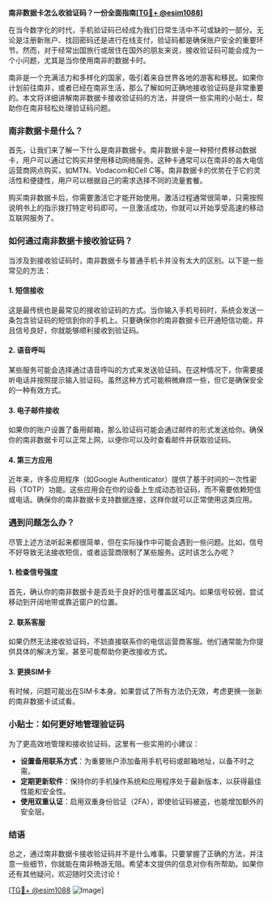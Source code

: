 **南非数据卡怎么收验证码？一份全面指南[[TG💪+ @esim1088](https://t.me/s/esim1088)]**

在当今数字化的时代，手机验证码已经成为我们日常生活中不可或缺的一部分。无论是注册新账户、找回密码还是进行在线支付，验证码都是确保账户安全的重要环节。然而，对于经常出国旅行或居住在国外的朋友来说，接收验证码可能会成为一个小问题，尤其是当你使用南非的数据卡时。

南非是一个充满活力和多样化的国家，吸引着来自世界各地的游客和移民。如果你计划前往南非，或者已经在南非生活，那么了解如何正确地接收验证码是非常重要的。本文将详细讲解南非数据卡接收验证码的方法，并提供一些实用的小贴士，帮助你在南非轻松处理验证码问题。

### 南非数据卡是什么？

首先，让我们来了解一下什么是南非数据卡。南非数据卡是一种预付费移动数据卡，用户可以通过它购买并使用移动网络服务。这种卡通常可以在南非的各大电信运营商网点购买，如MTN、Vodacom和Cell C等。南非数据卡的优势在于它的灵活性和便捷性，用户可以根据自己的需求选择不同的流量套餐。

购买南非数据卡后，你需要激活它才能开始使用。激活过程通常很简单，只需按照说明书上的指示拨打特定号码即可。一旦激活成功，你就可以开始享受高速的移动互联网服务了。

### 如何通过南非数据卡接收验证码？

当涉及到接收验证码时，南非数据卡与普通手机卡并没有太大的区别。以下是一些常见的方法：

#### 1. **短信接收**
这是最传统也是最常见的接收验证码的方式。当你输入手机号码时，系统会发送一条包含验证码的短信到你的手机上。只要确保你的南非数据卡已开通短信功能，并且信号良好，你就能够顺利接收到验证码。

#### 2. **语音呼叫**
某些服务可能会选择通过语音呼叫的方式来发送验证码。在这种情况下，你需要接听电话并按照提示输入验证码。虽然这种方式可能稍微麻烦一些，但它是确保安全的一种有效方式。

#### 3. **电子邮件接收**
如果你的账户设置了备用邮箱，那么验证码可能会通过邮件的形式发送给你。确保你的南非数据卡可以正常上网，以便你可以及时查看邮件并获取验证码。

#### 4. **第三方应用**
近年来，许多应用程序（如Google Authenticator）提供了基于时间的一次性密码（TOTP）功能。这些应用会在你的设备上生成动态验证码，而不需要依赖短信或电话。确保你的南非数据卡支持数据连接，这样你就可以正常使用这类应用。

### 遇到问题怎么办？

尽管上述方法听起来都很简单，但在实际操作中可能会遇到一些问题。比如，信号不好导致无法接收短信，或者运营商限制了某些服务。这时该怎么办呢？

#### 1. **检查信号强度**
首先，确认你的南非数据卡是否处于良好的信号覆盖区域内。如果信号较弱，尝试移动到开阔地带或靠近窗户的位置。

#### 2. **联系客服**
如果仍然无法接收验证码，不妨直接联系你的电信运营商客服。他们通常能为你提供具体的解决方案，甚至可能帮助你更改接收方式。

#### 3. **更换SIM卡**
有时候，问题可能出在SIM卡本身。如果尝试了所有方法仍无效，考虑更换一张新的南非数据卡试试看。

### 小贴士：如何更好地管理验证码

为了更高效地管理和接收验证码，这里有一些实用的小建议：

- **设置备用联系方式**：为重要账户添加备用手机号码或邮箱地址，以备不时之需。
- **定期更新软件**：保持你的手机操作系统和应用程序处于最新版本，以获得最佳性能和安全性。
- **使用双重认证**：启用双重身份验证（2FA），即使验证码被盗，也能增加额外的安全层。

### 结语

总之，通过南非数据卡接收验证码并不是什么难事。只要掌握了正确的方法，并注意一些细节，你就能在南非畅游无阻。希望本文提供的信息对你有所帮助。如果你还有其他疑问，欢迎随时交流讨论！

[[TG💪+ @esim1088](https://t.me/s/esim1088) ![Image](https://i.postimg.cc/4NQfJmqS/Snipaste-2025-05-13-00-14-12.png)]